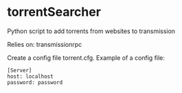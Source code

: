torrentSearcher
===============

Python script to add torrents from websites to transmission

Relies on: transmissionrpc

Create a config file torrent.cfg. Example of a config file:

	[Server]
	host: localhost
	password: password

